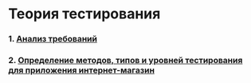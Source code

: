 # Теория тестирования


### 1. [Анализ требований](https://docs.google.com/spreadsheets/d/1go40Ntdoob0ybkxTLQGnqwHh5lPEc4xuSKQG5RiOdpY/edit?usp=sharing)

### 2. [Определение методов, типов и уровней тестирования для приложения интернет-магазин](https://1drv.ms/x/c/5ccf6b1160ce7f11/EanNHoN1Ub1Njf5HtnryxMgB4u0duaciFcYUfuqr8mdm5w?e=NDXAWs)
